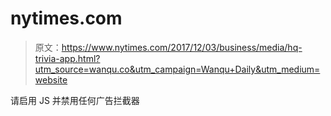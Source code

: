 # nytimes.com

> 原文：<https://www.nytimes.com/2017/12/03/business/media/hq-trivia-app.html?utm_source=wanqu.co&utm_campaign=Wanqu+Daily&utm_medium=website>

请启用 JS 并禁用任何广告拦截器